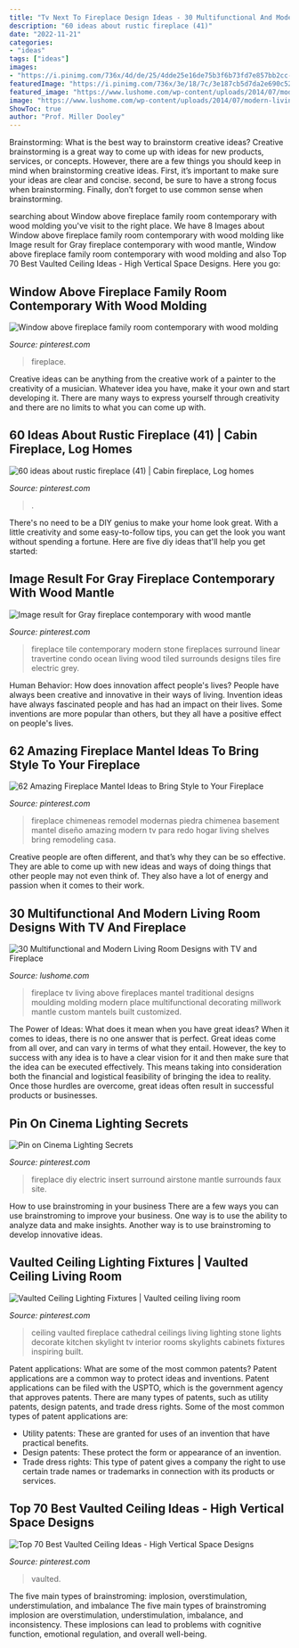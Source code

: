 ```yaml
---
title: "Tv Next To Fireplace Design Ideas - 30 Multifunctional And Modern Living Room Designs With Tv And Fireplace"
description: "60 ideas about rustic fireplace (41)"
date: "2022-11-21"
categories:
- "ideas"
tags: ["ideas"]
images:
- "https://i.pinimg.com/736x/4d/de/25/4dde25e16de75b3f6b73fd7e857bb2cc--fireplace-update-fireplace-design.jpg"
featuredImage: "https://i.pinimg.com/736x/3e/18/7c/3e187cb5d7da2e690c522cd43f2dcbb8--airstone-fireplace-diy-fireplace.jpg"
featured_image: "https://www.lushome.com/wp-content/uploads/2014/07/modern-living-room-designs-tv-fireplace-4.jpg"
image: "https://www.lushome.com/wp-content/uploads/2014/07/modern-living-room-designs-tv-fireplace-4.jpg"
ShowToc: true
author: "Prof. Miller Dooley"
---
```



Brainstorming: What is the best way to brainstorm creative ideas?
Creative brainstorming is a great way to come up with ideas for new products, services, or concepts. However, there are a few things you should keep in mind when brainstorming creative ideas. First, it’s important to make sure your ideas are clear and concise. second, be sure to have a strong focus when brainstorming. Finally, don’t forget to use common sense when brainstorming.

	

		
searching about Window above fireplace family room contemporary with wood molding you've visit to the right place. We have 8 Images about Window above fireplace family room contemporary with wood molding like Image result for Gray fireplace contemporary with wood mantle, Window above fireplace family room contemporary with wood molding and also Top 70 Best Vaulted Ceiling Ideas - High Vertical Space Designs. Here you go:
		
    
## Window Above Fireplace Family Room Contemporary With Wood Molding

<img loading=lazy src="https://i.pinimg.com/736x/51/81/dc/5181dc12b7e8b4b603b96516199cb3c8.jpg" onerror="this.onerror=null;this.src='https://tse1.mm.bing.net/th?id=OIP.70MKbBv7XCTgdOAls0RWCAHaLH&amp;pid=15.1';" alt="Window above fireplace family room contemporary with wood molding">

_Source: pinterest.com_

>fireplace. 

	

Creative ideas can be anything from the creative work of a painter to the creativity of a musician. Whatever idea you have, make it your own and start developing it. There are many ways to express yourself through creativity and there are no limits to what you can come up with.

    
## 60 Ideas About Rustic Fireplace (41) | Cabin Fireplace, Log Homes

<img loading=lazy src="https://i.pinimg.com/736x/44/12/84/441284ed9da23ec1f23b523c30a814a1.jpg" onerror="this.onerror=null;this.src='https://tse1.mm.bing.net/th?id=OIP.doHuCd7qlmPmgl6SJPeD8gHaLH&amp;pid=15.1';" alt="60 ideas about rustic fireplace (41) | Cabin fireplace, Log homes">

_Source: pinterest.com_

>. 

	

There's no need to be a DIY genius to make your home look great. With a little creativity and some easy-to-follow tips, you can get the look you want without spending a fortune. Here are five diy ideas that'll help you get started:  

    
## Image Result For Gray Fireplace Contemporary With Wood Mantle

<img loading=lazy src="https://i.pinimg.com/736x/4d/de/25/4dde25e16de75b3f6b73fd7e857bb2cc--fireplace-update-fireplace-design.jpg" onerror="this.onerror=null;this.src='https://tse2.mm.bing.net/th?id=OIP.KSZ6b0sO1ZHg2GwqUPi9hwHaLH&amp;pid=15.1';" alt="Image result for Gray fireplace contemporary with wood mantle">

_Source: pinterest.com_

>fireplace tile contemporary modern stone fireplaces surround linear travertine condo ocean living wood tiled surrounds designs tiles fire electric grey. 

	

Human Behavior: How does innovation affect people's lives?
People have always been creative and innovative in their ways of living. Invention ideas have always fascinated people and has had an impact on their lives. Some inventions are more popular than others, but they all have a positive effect on people's lives.

    
## 62 Amazing Fireplace Mantel Ideas To Bring Style To Your Fireplace

<img loading=lazy src="https://i.pinimg.com/736x/06/ae/52/06ae528c3607cc6cfd7b37f2ad93653c.jpg" onerror="this.onerror=null;this.src='https://tse1.mm.bing.net/th?id=OIP.wmkKnChb4rVxJnhFManmAwHaJ3&amp;pid=15.1';" alt="62 Amazing Fireplace Mantel Ideas to Bring Style to Your Fireplace">

_Source: pinterest.com_

>fireplace chimeneas remodel modernas piedra chimenea basement mantel diseño amazing modern tv para redo hogar living shelves bring remodeling casa. 

	

Creative people are often different, and that’s why they can be so effective. They are able to come up with new ideas and ways of doing things that other people may not even think of. They also have a lot of energy and passion when it comes to their work.

    
## 30 Multifunctional And Modern Living Room Designs With TV And Fireplace

<img loading=lazy src="https://www.lushome.com/wp-content/uploads/2014/07/modern-living-room-designs-tv-fireplace-4.jpg" onerror="this.onerror=null;this.src='https://tse2.mm.bing.net/th?id=OIP.6giUgmN9ZhVvZHKv0nYUtQAAAA&amp;pid=15.1';" alt="30 Multifunctional and Modern Living Room Designs with TV and Fireplace">

_Source: lushome.com_

>fireplace tv living above fireplaces mantel traditional designs moulding molding modern place multifunctional decorating millwork mantle custom mantels built customized. 

	

The Power of Ideas: What does it mean when you have great ideas?
When it comes to ideas, there is no one answer that is perfect. Great ideas come from all over, and can vary in terms of what they entail. However, the key to success with any idea is to have a clear vision for it and then make sure that the idea can be executed effectively. This means taking into consideration both the financial and logistical feasibility of bringing the idea to reality. Once those hurdles are overcome, great ideas often result in successful products or businesses.

    
## Pin On Cinema Lighting Secrets

<img loading=lazy src="https://i.pinimg.com/736x/3e/18/7c/3e187cb5d7da2e690c522cd43f2dcbb8--airstone-fireplace-diy-fireplace.jpg" onerror="this.onerror=null;this.src='https://tse2.mm.bing.net/th?id=OIP.dUA3FbEZElvKdztCxHel0wHaJ3&amp;pid=15.1';" alt="Pin on Cinema Lighting Secrets">

_Source: pinterest.com_

>fireplace diy electric insert surround airstone mantle surrounds faux site. 

	

How to use brainstroming in your business
There are a few ways you can use brainstroming to improve your business. One way is to use the ability to analyze data and make insights. Another way is to use brainstroming to develop innovative ideas.

    
## Vaulted Ceiling Lighting Fixtures | Vaulted Ceiling Living Room

<img loading=lazy src="https://i.pinimg.com/736x/3d/08/69/3d08692680f15e58025a5d2abb2b78bc.jpg" onerror="this.onerror=null;this.src='https://tse3.mm.bing.net/th?id=OIP.lBOvZHDt7VkdBDINq8vqTwHaK0&amp;pid=15.1';" alt="Vaulted Ceiling Lighting Fixtures | Vaulted ceiling living room">

_Source: pinterest.com_

>ceiling vaulted fireplace cathedral ceilings living lighting stone lights decorate kitchen skylight tv interior rooms skylights cabinets fixtures inspiring built. 

	

Patent applications: What are some of the most common patents?
Patent applications are a common way to protect ideas and inventions. Patent applications can be filed with the USPTO, which is the government agency that approves patents. There are many types of patents, such as utility patents, design patents, and trade dress rights. Some of the most common types of patent applications are: 
- Utility patents: These are granted for uses of an invention that have practical benefits. 
- Design patents: These protect the form or appearance of an invention. 
- Trade dress rights: This type of patent gives a company the right to use certain trade names or trademarks in connection with its products or services.

    
## Top 70 Best Vaulted Ceiling Ideas - High Vertical Space Designs

<img loading=lazy src="https://i.pinimg.com/736x/dd/60/de/dd60de174db42fce3dc4de653e9b63ca.jpg" onerror="this.onerror=null;this.src='https://tse4.mm.bing.net/th?id=OIP.xpiXHoKaVyqcXYiHV5Dh3QAAAA&amp;pid=15.1';" alt="Top 70 Best Vaulted Ceiling Ideas - High Vertical Space Designs">

_Source: pinterest.com_

>vaulted. 

	

The five main types of brainstroming: implosion, overstimulation, understimulation, and imbalance
The five main types of brainstroming implosion are overstimulation, understimulation, imbalance, and inconsistency. These implosions can lead to problems with cognitive function, emotional regulation, and overall well-being.

